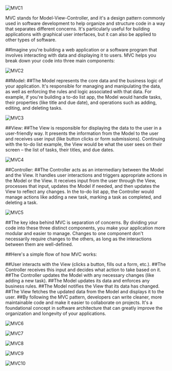 ![MVC1](https://github.com/svizzusi/MVC-Explained/assets/121833017/e8b19bda-109f-4b4f-a78b-0dcfdb1650db)

MVC stands for Model-View-Controller, and it's a design pattern commonly used in software development to help organize and structure code in a way that separates different concerns. It's particularly useful for building applications with graphical user interfaces, but it can also be applied to other types of software.

##Imagine you're building a web application or a software program that involves interacting with data and displaying it to users. MVC helps you break down your code into three main components:


![MVC2](https://github.com/svizzusi/MVC-Explained/assets/121833017/ba697b15-d73d-4f40-bfd4-3b9af64e75bc)

##Model:
##The Model represents the core data and the business logic of your application. It's responsible for managing and manipulating the data, as well as enforcing the rules and logic associated with that data. For example, if you're building a to-do list app, the Model would handle tasks, their properties (like title and due date), and operations such as adding, editing, and deleting tasks.


![MVC3](https://github.com/svizzusi/MVC-Explained/assets/121833017/2500e4b8-d4f5-4b7b-833d-0b7433f8ff42)

##View:
##The View is responsible for displaying the data to the user in a user-friendly way. It presents the information from the Model to the user and receives user input (like button clicks or form submissions). Continuing with the to-do list example, the View would be what the user sees on their screen – the list of tasks, their titles, and due dates.


![MVC4](https://github.com/svizzusi/MVC-Explained/assets/121833017/0d25bb8d-8d5d-4619-9b52-b5c45c745b11)

##Controller:
##The Controller acts as an intermediary between the Model and the View. It handles user interactions and triggers appropriate actions in the Model or the View. It receives input from the user through the View, processes that input, updates the Model if needed, and then updates the View to reflect any changes. In the to-do list app, the Controller would manage actions like adding a new task, marking a task as completed, and deleting a task.


![MVC5](https://github.com/svizzusi/MVC-Explained/assets/121833017/1f39901c-9a3c-40fd-951d-348e6d15a8e2)

##The key idea behind MVC is separation of concerns. By dividing your code into these three distinct components, you make your application more modular and easier to manage. Changes to one component don't necessarily require changes to the others, as long as the interactions between them are well-defined.


##Here's a simple flow of how MVC works:

##User interacts with the View (clicks a button, fills out a form, etc.).
##The Controller receives this input and decides what action to take based on it.
##The Controller updates the Model with any necessary changes (like adding a new task).
##The Model updates its data and enforces any business rules.
##The Model notifies the View that its data has changed.
##The View fetches the updated data from the Model and displays it to the user.
##By following the MVC pattern, developers can write cleaner, more maintainable code and make it easier to collaborate on projects. It's a foundational concept in software architecture that can greatly improve the organization and longevity of your applications.








![MVC6](https://github.com/svizzusi/MVC-Explained/assets/121833017/da6440ad-b9cb-48ca-ac80-27bafc39fb6a)


![MVC7](https://github.com/svizzusi/MVC-Explained/assets/121833017/a515aa45-f901-4ffe-8ac9-e4c4ad093728)


![MVC8](https://github.com/svizzusi/MVC-Explained/assets/121833017/744759f8-778c-4de0-ac7a-8131f9db4530)


![MVC9](https://github.com/svizzusi/MVC-Explained/assets/121833017/11f8e394-6c5d-4eba-87ae-ab8352921bd5)


![MVC10](https://github.com/svizzusi/MVC-Explained/assets/121833017/f60d42f7-d0ac-4be5-a4c3-9f991c2a97a5)
